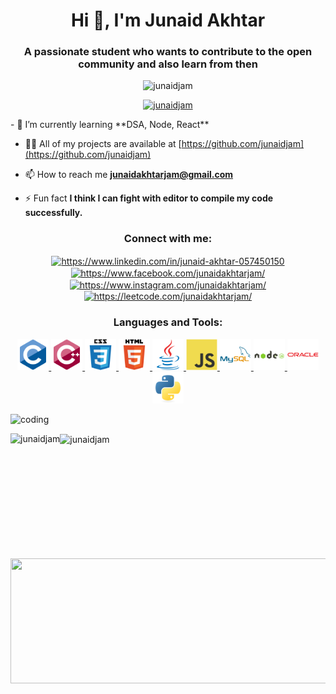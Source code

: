 <!-- <img align = "centre" alt = "coding" width = "1000" src = "https://encrypted-tbn0.gstatic.com/images?q=tbn:ANd9GcR1L-vqLIHJ7obrTFb9fpOiBOAJ90Q9hw3EVtRoBcoBf2rDyVarpRt7ERM2JWXIf_Bk55g&usqp=CAU"> -->
<h1 align="center">Hi 👋, I'm Junaid Akhtar</h1>
<h3 align="center">A passionate student who wants to contribute to the open community and also learn from then</h3>
<p align="center"> <img src="https://komarev.com/ghpvc/?username=junaidjam&label=Profile%20views&color=0e75b6&style=flat" alt="junaidjam" /> </p>
<!-- <img align = "right" alt = "coding" src = "https://media.giphy.com/media/PevaIJLfMbPmvqzd1f/giphy.gif"> -->

<p align="center"> <a href="https://github.com/ryo-ma/github-profile-trophy"><img src="https://github-profile-trophy.vercel.app/?username=junaidjam" alt="junaidjam" /></a> </p>
- 🌱 I’m currently learning **DSA, Node, React**

- 👨‍💻 All of my projects are available at [https://github.com/junaidjam](https://github.com/junaidjam)

- 📫 How to reach me **junaidakhtarjam@gmail.com**

- ⚡ Fun fact **I think I can fight with editor to compile my code successfully.**

<h3 align="center">Connect with me:</h3>
<p align="center">
<a href="https://linkedin.com/in/https://www.linkedin.com/in/junaid-akhtar-057450150" target="blank"><img align="center" src="https://raw.githubusercontent.com/rahuldkjain/github-profile-readme-generator/master/src/images/icons/Social/linked-in-alt.svg" alt="https://www.linkedin.com/in/junaid-akhtar-057450150" height="50" width="60" /></a>
<a href="https://fb.com/https://www.facebook.com/junaidakhtarjam/" target="blank"><img align="center" src="https://raw.githubusercontent.com/rahuldkjain/github-profile-readme-generator/master/src/images/icons/Social/facebook.svg" alt="https://www.facebook.com/junaidakhtarjam/" height="50" width="60" /></a>
<a href="https://instagram.com/https://www.instagram.com/junaidakhtarjam/" target="blank"><img align="center" src="https://raw.githubusercontent.com/rahuldkjain/github-profile-readme-generator/master/src/images/icons/Social/instagram.svg" alt="https://www.instagram.com/junaidakhtarjam/" height="50" width="60" /></a>
<a href="https://www.leetcode.com/https://leetcode.com/junaidakhtarjam/" target="blank"><img align="center" src="https://raw.githubusercontent.com/rahuldkjain/github-profile-readme-generator/master/src/images/icons/Social/leet-code.svg" alt="https://leetcode.com/junaidakhtarjam/" height="50" width="60" /></a>
</p>

<h3 align="center">Languages and Tools:</h3>
<p align="center"> <a href="https://www.cprogramming.com/" target="_blank" rel="noreferrer"> <img src="https://raw.githubusercontent.com/devicons/devicon/master/icons/c/c-original.svg" alt="c" width="50" height="50"/> </a> <a href="https://www.w3schools.com/cpp/" target="_blank" rel="noreferrer"> <img src="https://raw.githubusercontent.com/devicons/devicon/master/icons/cplusplus/cplusplus-original.svg" alt="cplusplus" width="50" height="50"/> </a> <a href="https://www.w3schools.com/css/" target="_blank" rel="noreferrer"> <img src="https://raw.githubusercontent.com/devicons/devicon/master/icons/css3/css3-original-wordmark.svg" alt="css3" width="50" height="50"/> </a> <a href="https://www.w3.org/html/" target="_blank" rel="noreferrer"> <img src="https://raw.githubusercontent.com/devicons/devicon/master/icons/html5/html5-original-wordmark.svg" alt="html5" width="50" height="50"/> </a> <a href="https://www.java.com" target="_blank" rel="noreferrer"> <img src="https://raw.githubusercontent.com/devicons/devicon/master/icons/java/java-original.svg" alt="java" width="50" height="50"/> </a> <a href="https://developer.mozilla.org/en-US/docs/Web/JavaScript" target="_blank" rel="noreferrer"> <img src="https://raw.githubusercontent.com/devicons/devicon/master/icons/javascript/javascript-original.svg" alt="javascript" width="50" height="50"/> </a> <a href="https://www.mysql.com/" target="_blank" rel="noreferrer"> <img src="https://raw.githubusercontent.com/devicons/devicon/master/icons/mysql/mysql-original-wordmark.svg" alt="mysql" width="50" height="50"/> </a> <a href="https://nodejs.org" target="_blank" rel="noreferrer"> <img src="https://raw.githubusercontent.com/devicons/devicon/master/icons/nodejs/nodejs-original-wordmark.svg" alt="nodejs" width="50" height="50"/> </a> <a href="https://www.oracle.com/" target="_blank" rel="noreferrer"> <img src="https://raw.githubusercontent.com/devicons/devicon/master/icons/oracle/oracle-original.svg" alt="oracle" width="50" height="50"/> </a> <a href="https://www.python.org" target="_blank" rel="noreferrer"> <img src="https://raw.githubusercontent.com/devicons/devicon/master/icons/python/python-original.svg" alt="python" width="50" height="50"/> </a> </p>

<p><img align = "top" alt = "coding" width = "1000" height = "180" src = "https://media.giphy.com/media/CcwLAV11cALh3OuEJ5/giphy.gif"></p>
<p><img align="left" height = "200" src="https://github-readme-stats.vercel.app/api/top-langs?username=junaidjam&show_icons=true&locale=en&layout=compact" alt="junaidjam" /></p>

<!-- <p>&nbsp;<img align="center" src="https://github-readme-stats.vercel.app/api?username=junaidjam&show_icons=true&locale=en" alt="junaidjam" /></p> -->
<p><img align="center" height = "200" src="https://github-readme-streak-stats.herokuapp.com/?user=junaidjam&" alt="junaidjam" /></p>
<!-- <img align = "right" alt = "coding" width = "300" height = "150" src = "https://media0.giphy.com/media/qgQUggAC3Pfv687qPC/200.webp?cid=ecf05e47qblmrcle3luzwprrey8uchohp2m7ciwlfl8zzxw6&rid=200.webp&ct=g"> -->
<p><img align="center" height = "200" width = "1000" src="https://www.pikpng.com/pngl/m/73-736145_thankyou-visiting-leaves-thank-you-for-visiting-clipart.png" /></p>
